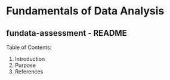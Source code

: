 # Fundamentals of Data Analysis

## fundata-assessment - README

Table of Contents:

1. Introduction
2. Purpose
3. References
